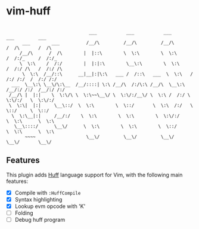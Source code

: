 # vim-huff

<pre><code>
                               ___           ___           ___           ___         ___   
      ___        ___          /__/\         /__/\         /__/\         /  /\       /  /\  
     /__/\      /  /\        |  |::\        \  \:\        \  \:\       /  /:/_     /  /:/_ 
     \  \:\    /  /:/        |  |:|:\        \__\:\        \  \:\     /  /:/ /\   /  /:/ /\
      \  \:\  /__/::\      __|__|:|\:\   ___ /  /::\   ___  \  \:\   /  /:/ /:/  /  /:/ /:/
  ___  \__\:\ \__\/\:\__  /__/::::| \:\ /__/\  /:/\:\ /__/\  \__\:\ /__/:/ /:/  /__/:/ /:/ 
 /__/\ |  |:|    \  \:\/\ \  \:\~~\__\/ \  \:\/:/__\/ \  \:\ /  /:/ \  \:\/:/   \  \:\/:/  
 \  \:\|  |:|     \__\::/  \  \:\        \  \::/       \  \:\  /:/   \  \::/     \  \::/   
  \  \:\__|:|     /__/:/    \  \:\        \  \:\        \  \:\/:/     \  \:\      \  \:\   
   \__\::::/      \__\/      \  \:\        \  \:\        \  \::/       \  \:\      \  \:\  
       ~~~~                   \__\/         \__\/         \__\/         \__\/       \__\/  
</pre></code>

## Features
This plugin adds [Huff](https://docs.huff.sh) language support for Vim, with the following main features:

- [x] Compile with `:HuffCompile`
- [x] Syntax highlighting
- [x] Lookup evm opcode with 'K'
- [ ] Folding
- [ ] Debug huff program

